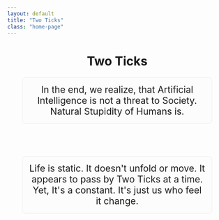 ```yaml
---
layout: default
title: "Two Ticks"
class: "home-page"
---
```


<div align="center">
  <h1>Two Ticks</h1>
</div>

<div style="text-align: center; font-size: 1.5em; padding: 15px; border-radius: 8px; background-color: #fcfcfc; border: 1px solid #eee; width: 80%; margin: 20px auto;">
    In the end, we realize, that Artificial Intelligence is not a threat to Society. Natural Stupidity of Humans is.
</div>

<br><br>


<div style="text-align: center; font-size: 1.5em; padding: 15px; border-radius: 8px; background-color: #fcfcfc; border: 1px solid #eee; width: 80%; margin: 20px auto;">
    Life is static. It doesn't unfold or move. It appears to pass by Two Ticks at a time. Yet, It's a constant. It's just us who feel it change.
</div>



